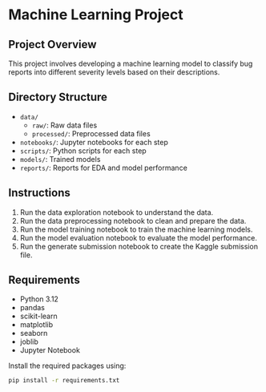 # Machine Learning Project

## Project Overview
This project involves developing a machine learning model to classify bug reports into different severity levels based on their descriptions.

## Directory Structure
- `data/`
  - `raw/`: Raw data files
  - `processed/`: Preprocessed data files
- `notebooks/`: Jupyter notebooks for each step
- `scripts/`: Python scripts for each step
- `models/`: Trained models
- `reports/`: Reports for EDA and model performance

## Instructions
1. Run the data exploration notebook to understand the data.
2. Run the data preprocessing notebook to clean and prepare the data.
3. Run the model training notebook to train the machine learning models.
4. Run the model evaluation notebook to evaluate the model performance.
5. Run the generate submission notebook to create the Kaggle submission file.

## Requirements
- Python 3.12
- pandas
- scikit-learn
- matplotlib
- seaborn
- joblib
- Jupyter Notebook

Install the required packages using:
```bash
pip install -r requirements.txt
